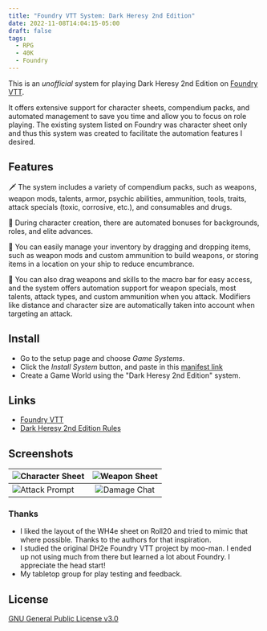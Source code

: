 ```yaml
---
title: "Foundry VTT System: Dark Heresy 2nd Edition"
date: 2022-11-08T14:04:15-05:00
draft: false
tags:
  - RPG
  - 40K
  - Foundry
---
```

This is an _unofficial_ system for playing Dark Heresy 2nd Edition on [Foundry VTT](https://foundryvtt.com/).

It offers extensive support for character sheets, compendium packs, and automated management to save you time and allow you to focus on role playing. The existing system listed on Foundry was character sheet only and thus this system was created to facilitate the automation features I desired.

## Features

🗡️ The system includes a variety of compendium packs, such as weapons, weapon mods, talents, armor, psychic abilities, ammunition, tools, traits, attack specials (toxic, corrosive, etc.), and consumables and drugs.

💪 During character creation, there are automated bonuses for backgrounds, roles, and elite advances.

🧰 You can easily manage your inventory by dragging and dropping items, such as weapon mods and custom ammunition to build weapons, or storing items in a location on your ship to reduce encumbrance.

🔫 You can also drag weapons and skills to the macro bar for easy access, and the system offers automation support for weapon specials, most talents, attack types, and custom ammunition when you attack. Modifiers like distance and character size are automatically taken into account when targeting an attack.


## Install
- Go to the setup page and choose _Game Systems_.
- Click the _Install System_ button, and paste in this [manifest link](https://s3-keathley.nyc3.digitaloceanspaces.com/dark-heresy-2nd/system.json)
- Create a Game World using the "Dark Heresy 2nd Edition" system.

## Links
- [Foundry VTT](https://foundryvtt.com/)
- [Dark Heresy 2nd Edition Rules](https://www.drivethrurpg.com/browse/pub/54/Cubicle-7-Entertainment-Ltd/subcategory/179_21610/Dark-Heresy-Second-Edition)

## Screenshots

| ![Character Sheet](/char_sheet.png)  | ![Weapon Sheet](/weapon_sheet.png) |
|:-------------------------------------|:----------------------------------:|
| ![Attack Prompt](/attack_prompt.png) |  ![Damage Chat](/damage_chat.png)  |


### Thanks
- I liked the layout of the WH4e sheet on Roll20 and tried to mimic that where possible. Thanks to the authors for that inspiration.
- I studied the original DH2e Foundry VTT project by moo-man. I ended up not using much from there but learned a lot about Foundry. I appreciate the head start!
- My tabletop group for play testing and feedback.

## License
[GNU General Public License v3.0](https://choosealicense.com/licenses/gpl-3.0/)


